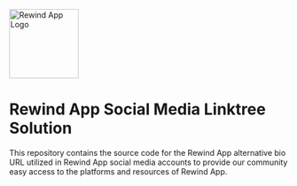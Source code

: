 <img src="https://cdn.andrewhenke.com/rewindapp-modified.png" alt="Rewind App Logo" width="125px">

# Rewind App Social Media Linktree Solution
This repository contains the source code for the Rewind App alternative bio URL utilized in Rewind App social media accounts to provide our community easy access to the platforms and resources of Rewind App.

